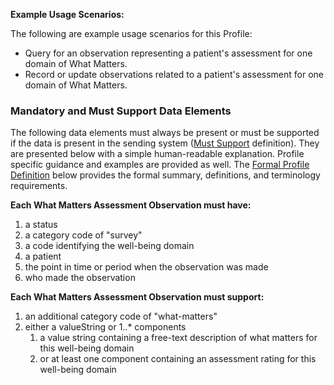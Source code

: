 **Example Usage Scenarios:**

The following are example usage scenarios for this Profile:
* Query for an observation representing a patient's assessment for one domain of What Matters.
* Record or update observations related to a patient's assessment for one domain of What Matters.

### Mandatory and Must Support Data Elements

The following data elements must always be present or must be supported if the data is present in the sending system ([Must Support](formal_specification.html#must-support) definition). They are presented below with a simple human-readable explanation.  Profile specific guidance and examples are provided as well.  The [Formal Profile Definition](#profile) below provides the formal summary, definitions, and terminology requirements.

**Each What Matters Assessment Observation must have:**

1. a status
1. a category code of "survey"
1. a code identifying the well-being domain
1. a patient
1. the point in time or period when the observation was made
1. who made the observation

**Each What Matters Assessment Observation must support:**

1. an additional category code of "what-matters"
1. either a valueString or 1..* components
   1. a value string containing a free-text description of what matters for this well-being domain
   1. or at least one component containing an assessment rating for this well-being domain
